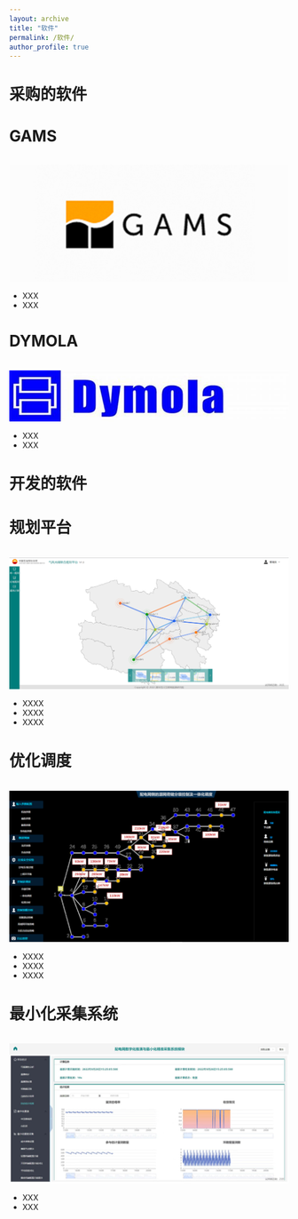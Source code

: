 ```yaml
---
layout: archive
title: "软件"
permalink: /软件/
author_profile: true
---
```


采购的软件
======
GAMS
======
<br/><img src='/images/123.png'> 
* XXX
* XXX

DYMOLA
======
<br/><img src='/images/dymola.png'> 
* XXX
* XXX






开发的软件
======

规划平台
======
  <br/><img src='/images/规划.png'>
* XXXX
* XXXX
* XXXX


优化调度
======
  <br/><img src='/images/优化调度.png'>
* XXXX
 * XXXX
* XXXX

最小化采集系统
======
<br/><img src='/images/最小化采集.jpg'> 
* XXX
* XXX

